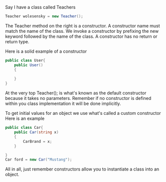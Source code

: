 Say I have a class called Teachers


```cs
Teacher wolesensky = new Teacher();
```

The Teacher method on the right is a constructor. A constructor name must match the name of the class.
We invoke a constructor by prefixing the new keyword followed by the name of the class.
A constructor has no return or return type.

Here is a solid example of a constructor
```cs
public class User{
    public User()
    {
    
    }
}
```

At the very top Teacher(); is what's known as the default constructor because it takes no parameters.
Remember if no constructor is defined within you class implementation it will be done implicitly.

To get initial values for an object we use what's called a custom constructor
Here is an example

```cs
public class Car{
	public Car(string x)
	{
		CarBrand = x;
	}

}
Car ford = new Car("Mustang");
```
All in all, just remember constructors allow you to instantiate a class into an object.
